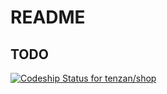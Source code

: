 # README

## TODO

[ ![Codeship Status for tenzan/shop](https://codeship.com/projects/50338a10-41c6-0133-53e9-4252ee2bf12d/status?branch=master)](https://codeship.com/projects/103629)